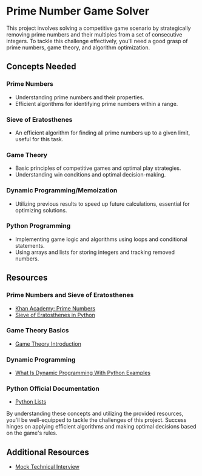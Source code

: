 # Prime Number Game Solver

This project involves solving a competitive game scenario by strategically removing prime numbers and their multiples from a set of consecutive integers. To tackle this challenge effectively, you'll need a good grasp of prime numbers, game theory, and algorithm optimization.

## Concepts Needed

### Prime Numbers

- Understanding prime numbers and their properties.
- Efficient algorithms for identifying prime numbers within a range.

### Sieve of Eratosthenes

- An efficient algorithm for finding all prime numbers up to a given limit, useful for this task.

### Game Theory

- Basic principles of competitive games and optimal play strategies.
- Understanding win conditions and optimal decision-making.

### Dynamic Programming/Memoization

- Utilizing previous results to speed up future calculations, essential for optimizing solutions.

### Python Programming

- Implementing game logic and algorithms using loops and conditional statements.
- Using arrays and lists for storing integers and tracking removed numbers.

## Resources

### Prime Numbers and Sieve of Eratosthenes

- [Khan Academy: Prime Numbers](https://www.khanacademy.org/computing/computer-science/cryptography/comp-number-theory/v/what-it-means-to-be-a-prime-number)
- [Sieve of Eratosthenes in Python](https://www.geeksforgeeks.org/python-program-for-sieve-of-eratosthenes/)

### Game Theory Basics

- [Game Theory Introduction](https://www.investopedia.com/terms/g/game-theory.asp)

### Dynamic Programming

- [What Is Dynamic Programming With Python Examples](https://www.educative.io/edpresso/what-is-dynamic-programming-in-python)

### Python Official Documentation

- [Python Lists](https://docs.python.org/3/tutorial/datastructures.html)

By understanding these concepts and utilizing the provided resources, you'll be well-equipped to tackle the challenges of this project. Success hinges on applying efficient algorithms and making optimal decisions based on the game's rules.

## Additional Resources

- [Mock Technical Interview](https://www.interviewbit.com/courses/mock-interview-1/)
